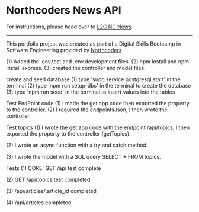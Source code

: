 # Northcoders News API

For instructions, please head over to [L2C NC News](https://l2c.northcoders.com/courses/be/nc-news).



--- 

This portfolio project was created as part of a Digital Skills Bootcamp in Software Engineering provided by [Northcoders](https://northcoders.com/)


(1) Added the .env.test and .env.development files.
(2) npm install and npm install express.
(3) created the controller and model files.

create and seed database
(1) type 'sudo service postgresql start' in the terminal
(2) type 'npm run setup-dbs' in the terminal to create the database
(3) type 'npm run seed' in the terminal to insert values into the tables


Test EndPoint code
(1) I made the get app code then exported the property to the controller. 
(2) I required the endpointsJson, I then wrote the controller.

Test topics
(1) I wrote the get app code with the endpoint /api/topics, I then exported the property to the controller (getTopics).

(2) I wrote an async function with a try and catch method. 

(3) I wrote the model with a SQL query SELECT * FROM topics.  

Tests
(1) CORE: GET /api test complete

(2) GET /api/topics test completed

(3) /api/articles/:article_id completed

(4) /api/articles completed